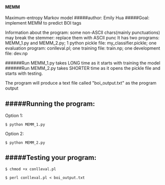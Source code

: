 #### MEMM
Maximum-entropy Markov model
#####author: Emily Hua
#####Goal: implement MEMM to predict BOI tags

Information about the program:
some non-ASCII chars(mainly punctuations)  may break the stemmer: replace them with ASCII punc
It has two programs: MEMM_1.py and MEMM_2.py; 1 python pickle file: my_classifier.pickle; one evaluation program: conlleval.pl;
one training file: train.np; one development file: dev.np

######Run MEMM_1.py takes LONG time as it starts with training the model
######Run MEMM_2.py takes SHORTER time as it opens the pickle file and starts with testing. 

The program will produce a text file called "boi_output.txt" as the program output

#####Running the program:
---------------------
Option 1: 

	$ python MEMM_1.py  
	
Option 2: 

	$ python MEMM_2.py

#####Testing your program:
---------------------
	$ chmod +x conlleval.pl
	
	$ perl conlleval.pl < boi_output.txt

